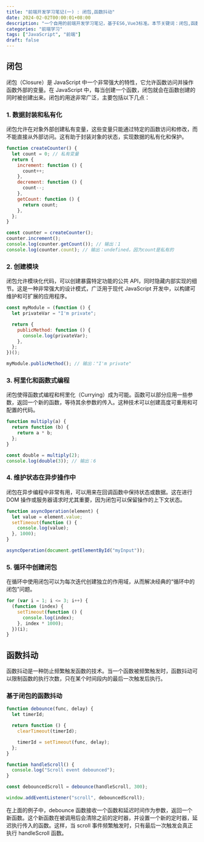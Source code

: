 ```yaml
---
title: "前端开发学习笔记(一) : 闭包,函数抖动"
date: 2024-02-02T00:00:01+08:00
description: "一个自用的前端开发学习笔记，基于ES6,Vue3标准。本节关键词：闭包,函数抖动"
categories: "前端学习"
tags: ["JavaScript", "前端"]
draft: false
---
```


## 闭包

闭包（Closure）是 JavaScript 中一个非常强大的特性，它允许函数访问并操作函数外部的变量。在 JavaScript 中，每当创建一个函数，闭包就会在函数创建的同时被创建出来。闭包的用途非常广泛，主要包括以下几点：

### 1. 数据封装和私有化

闭包允许在对象外部创建私有变量，这些变量只能通过特定的函数访问和修改，而不能直接从外部访问。这有助于封装对象的状态，实现数据的私有化和保护。

```javascript
function createCounter() {
  let count = 0; // 私有变量
  return {
    increment: function () {
      count++;
    },
    decrement: function () {
      count--;
    },
    getCount: function () {
      return count;
    },
  };
}

const counter = createCounter();
counter.increment();
console.log(counter.getCount()); // 输出：1
console.log(counter.count); // 输出：undefined，因为count是私有的
```

### 2. 创建模块

闭包允许模块化代码，可以创建暴露特定功能的公共 API，同时隐藏内部实现的细节。这是一种非常强大的设计模式，广泛用于现代 JavaScript 开发中，以构建可维护和可扩展的应用程序。

```javascript
const myModule = (function () {
  let privateVar = "I'm private";

  return {
    publicMethod: function () {
      console.log(privateVar);
    },
  };
})();

myModule.publicMethod(); // 输出："I'm private"
```

### 3. 柯里化和函数式编程

闭包使得函数式编程和柯里化（Currying）成为可能。函数可以部分应用一些参数，返回一个新的函数，等待其余参数的传入。这种技术可以创建高度可重用和可配置的代码。

```javascript
function multiply(a) {
  return function (b) {
    return a * b;
  };
}

const double = multiply(2);
console.log(double(3)); // 输出：6
```

### 4. 维护状态在异步操作中

闭包在异步编程中非常有用，可以用来在回调函数中保持状态或数据。这在进行 DOM 操作或服务器请求时尤其重要，因为闭包可以保留操作的上下文状态。

```javascript
function asyncOperation(element) {
  let value = element.value;
  setTimeout(function () {
    console.log(value);
  }, 1000);
}

asyncOperation(document.getElementById("myInput"));
```

### 5. 循环中创建闭包

在循环中使用闭包可以为每次迭代创建独立的作用域，从而解决经典的“循环中的闭包”问题。

```javascript
for (var i = 1; i <= 3; i++) {
  (function (index) {
    setTimeout(function () {
      console.log(index);
    }, index * 1000);
  })(i);
}
```

## 函数抖动

函数抖动是一种防止频繁触发函数的技术。当一个函数被频繁触发时，函数抖动可以限制函数的执行次数，只在某个时间段内的最后一次触发后执行。

### 基于闭包的函数抖动

```javascript
function debounce(func, delay) {
  let timerId;

  return function () {
    clearTimeout(timerId);

    timerId = setTimeout(func, delay);
  };
}

function handleScroll() {
  console.log("Scroll event debounced");
}

const debouncedScroll = debounce(handleScroll, 300);

window.addEventListener("scroll", debouncedScroll);
```

在上面的例子中，debounce 函数接收一个函数和延迟时间作为参数，返回一个新函数。这个新函数在被调用后会清除之前的定时器，并设置一个新的定时器，延迟执行传入的函数。这样，当 scroll 事件频繁触发时，只有最后一次触发会真正执行 handleScroll 函数。
